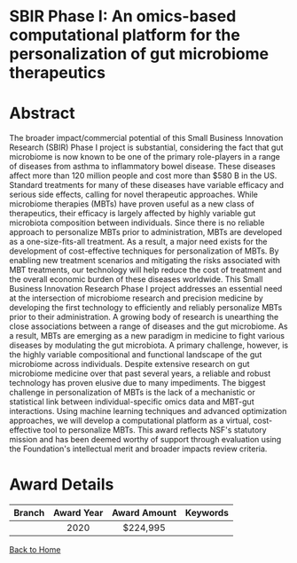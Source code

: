 
SBIR Phase I: An omics-based computational platform for the personalization of gut microbiome therapeutics
==========================================================================================================

# Abstract


The broader impact/commercial potential of this Small Business Innovation Research (SBIR) Phase I project is substantial, considering the fact that gut microbiome is now known to be one of the primary role-players in a range of diseases from asthma to inflammatory bowel disease. These diseases affect more than 120 million people and cost more than $580 B in the US. Standard treatments for many of these diseases have variable efficacy and serious side effects, calling for novel therapeutic approaches. While microbiome therapies (MBTs) have proven useful as a new class of therapeutics, their efficacy is largely affected by highly variable gut microbiota composition between individuals. Since there is no reliable approach to personalize MBTs prior to administration, MBTs are developed as a one-size-fits-all treatment. As a result, a major need exists for the development of cost-effective techniques for personalization of MBTs. By enabling new treatment scenarios and mitigating the risks associated with MBT treatments, our technology will help reduce the cost of treatment and the overall economic burden of these diseases worldwide. This Small Business Innovation Research Phase I project addresses an essential need at the intersection of microbiome research and precision medicine by developing the first technology to efficiently and reliably personalize MBTs prior to their administration. A growing body of research is unearthing the close associations between a range of diseases and the gut microbiome. As a result, MBTs are emerging as a new paradigm in medicine to fight various diseases by modulating the gut microbiota. A primary challenge, however, is the highly variable compositional and functional landscape of the gut microbiome across individuals. Despite extensive research on gut microbiome medicine over that past several years, a reliable and robust technology has proven elusive due to many impediments. The biggest challenge in personalization of MBTs is the lack of a mechanistic or statistical link between individual-specific omics data and MBT-gut interactions. Using machine learning techniques and advanced optimization approaches, we will develop a computational platform as a virtual, cost-effective tool to personalize MBTs. This award reflects NSF's statutory mission and has been deemed worthy of support through evaluation using the Foundation's intellectual merit and broader impacts review criteria.  

# Award Details

|Branch|Award Year|Award Amount|Keywords|
| :---: | :---: | :---: | :---: |
||2020|$224,995||
  
  


[Back to Home](https://github.com/chrischow/dod_sbir_awards/Reports/JT/#539)